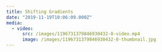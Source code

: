 ```yaml
---
title: Shifting Gradients
date: "2019-11-19T10:06:09.000Z"
media:
  - video:
      src: /images/1196731379846930432-0-video.mp4
      image: /images/1196731379846930432-0-thumbnail.jpg
---
```

